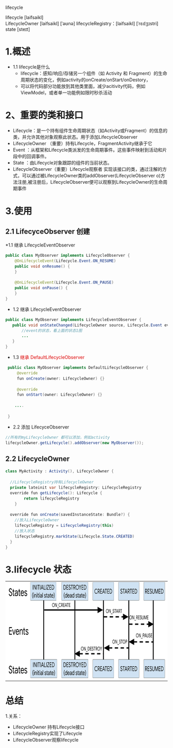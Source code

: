 lifecycle

lifecycle [laifsaikl]  
LifecycleOwner [laifsaikl] [ˈəʊnə] 
lifecycleRegistry：[laifsaikl] [ˈrɛdʒɪstri]
state [steɪt]

# 1.概述
* 1.1 lifecycle是什么
  * lifecycle：感知/响应/存储另一个组件（如 Activity 和 Fragment）的生命周期状态的变化，例如activity的onCreate/onStart/onDestory，
  * 可以将代码部分功能放到其他类里面，减少acitivity代码，例如ViewModel，或者单一功能例如限时秒杀活动
  
# 2、重要的类和接口
* Lifecycle：是一个持有组件生命周期状态（如Activity或Fragment）的信息的类，并允许其他对象观察此状态。用于添加LifecycleObserver
* LifecycleOwner （重要）持有Lifecycle，FragmentActivity继承于它
* Event ：从框架和Lifecycle类派发的生命周期事件。这些事件映射到活动和片段中的回调事件。
* State ：由Lifecycle对象跟踪的组件的当前状态。
* LifecycleObserver（重要）Lifecycle观察者
实现该接口的类，通过注解的方式，可以通过被LifecycleOwner类的addObserver(LifecycleObserver o)方法注册,被注册后，LifecycleObserver便可以观察到LifecycleOwner的生命周期事件


# 3.使用

## 2.1 LifecyceObserver 创建
  *1.1 继承 LifecycleEventObserver 
```java
public class MyObserver implements LifecycleObserver {
    @OnLifecycleEvent(Lifecycle.Event.ON_RESUME)
    public void onResume() {
    }

    @OnLifecycleEvent(Lifecycle.Event.ON_PAUSE)
    public void onPause() {
    }
}
```

 * 1.2 继承 LifecycleEventObserver
 ```java
 public class MyObserver implements LifecycleEventObserver {
    public void onStateChanged(LifecycleOwner source, Lifecycle.Event event){
        //event的状态，看上面的状态1图
        ...
    }
 }
```

* 1.3 <font color="#dd0000">继承 DefaultLifecycleObserver</font>
```java
 public class MyObserver implements DefaultLifecycleObserver {
     @override 
     fun onCreate(owner: LifecycleOwner) {}

     @override 
     fun onStart(owner: LifecycleOwner) {}

    ....

 }
```

* 2.2 添加 LifecyceObserver
```java
//所有的myLifecycleOwner 都可以添加，例如activity
lifecycleOwner.getLifecycle().addObserver(new MyObserver());
```

## 2.2 LifecycleOwner
```java
class MyActivity : Activity(), LifecycleOwner {
  
  //LifecycleRegistry持有LifecycleOwner
  private lateinit var lifecycleRegistry: LifecycleRegistry
  override fun getLifecycle(): Lifecycle {
        return lifecycleRegistry
    }
  
  override fun onCreate(savedInstanceState: Bundle?) {
    //放入LifecycleOwner
    lifecycleRegistry = LifecycleRegistry(this)
    //放入状态
    lifecycleRegistry.markState(Lifecycle.State.CREATED)
  }
}
```


# 3.lifecycle 状态  
<table><tr><td bgcolor=#FFFFFFFF><img src="image/lifecycle1.svg" alt="GitHub"  height="300"   /> </table>


# 总结  
1.关系：
* LifecycleOwner 持有Lifecycle接口
* LifecycleRegistry实现了Lifecycle
* LifecycleObserver观察lifecycle
